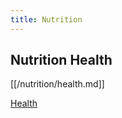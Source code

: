 ```yaml
---
title: Nutrition 
---
```


## Nutrition Health

[[/nutrition/health.md]]

[Health](/nutrition/health.md)


